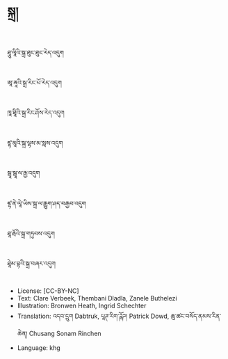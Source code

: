 # སྐྲ།

##
ཐཱུ་ལཱིའི་སྐྲ་ཐུང་ཐུང་རེད་འདུག

##
ཨཱ་ནཱའི་སྐྲ་རིང་པོ་རེད་འདུག

##
ཁཱ་ཐཱིའི་སྐྲ་རིང་ཤོས་རེད་འདུག

##
ཛྷ་མཱའི་སྐྲ་ལྷས་མ་སླས་འདུག

##
སྦཱ་སྦཱ་ལ་རྒྱ་འདུག

##
ཛྷ་ནེ་ལཱེ་ཡིས་སྐྲ་ལ་རྒྱུག་ཤད་བརྒྱབ་འདུག

##
ཐཱ་རྦོའི་སྐྲ་གཏུབས་འདུག

##
ཐཱེམ་བྷའི་སྐྲ་བཞར་འདུག

##
* License: [CC-BY-NC]
* Text: Clare Verbeek, Thembani Dladla, Zanele Buthelezi
* Illustration: Bronwen Heath, Ingrid Schechter
* Translation: འདབ་དྲུག Dabtruk, པཱཊ་རིག་ཌཱོཌ། Patrick Dowd, ཆུ་ཚང་བསོད་ནམས་རིན་ཆེན། Chusang Sonam Rinchen
* Language: khg
